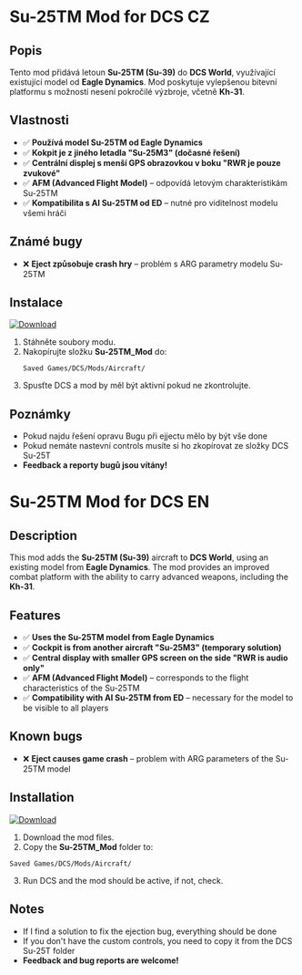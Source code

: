 # Su-25TM Mod for DCS CZ

## Popis
Tento mod přidává letoun **Su-25TM (Su-39)** do **DCS World**, využívající existující model od **Eagle Dynamics**. Mod poskytuje vylepšenou bitevní platformu s možností nesení pokročilé výzbroje, včetně **Kh-31**.

## Vlastnosti
- ✅ **Používá model Su-25TM od Eagle Dynamics**
- ✅ **Kokpit je z jiného letadla "Su-25M3" (dočasné řešení)**
- ✅ **Centrální displej s menší GPS obrazovkou v boku "RWR je pouze zvukové"**
- ✅ **AFM (Advanced Flight Model)** – odpovídá letovým charakteristikám Su-25TM
- ✅ **Kompatibilita s AI Su-25TM od ED** – nutné pro viditelnost modelu všemi hráči

## Známé bugy
- ❌ **Eject způsobuje crash hry** – problém s ARG parametry modelu Su-25TM

## Instalace
[![Download](https://img.shields.io/badge/Download-V1.1-blue?style=for-the-badge)](https://github.com/SniexDejjtik/Su-25TM-DCS/releases/tag/V1.1)
1. Stáhněte soubory modu.
2. Nakopírujte složku **Su-25TM_Mod** do:
   ```
   Saved Games/DCS/Mods/Aircraft/
   ```
3. Spusťte DCS a mod by měl být aktivní pokud ne zkontrolujte.

## Poznámky
- Pokud najdu řešení opravu Bugu při ejjectu mělo by být vše done
 - Pokud nemáte nastevní controls musíte si ho zkopírovat ze složky DCS Su-25T
- **Feedback a reporty bugů jsou vítány!**

# Su-25TM Mod for DCS EN

## Description
This mod adds the **Su-25TM (Su-39)** aircraft to **DCS World**, using an existing model from **Eagle Dynamics**. The mod provides an improved combat platform with the ability to carry advanced weapons, including the **Kh-31**.

## Features
- ✅ **Uses the Su-25TM model from Eagle Dynamics**
- ✅ **Cockpit is from another aircraft "Su-25M3" (temporary solution)**
- ✅ **Central display with smaller GPS screen on the side "RWR is audio only"**
- ✅ **AFM (Advanced Flight Model)** – corresponds to the flight characteristics of the Su-25TM
- ✅ **Compatibility with AI Su-25TM from ED** – necessary for the model to be visible to all players

## Known bugs
- ❌ **Eject causes game crash** – problem with ARG parameters of the Su-25TM model

## Installation
[![Download](https://img.shields.io/badge/Download-V1.1-blue?style=for-the-badge)](https://github.com/SniexDejjtik/Su-25TM-DCS/releases/tag/V1.1)
1. Download the mod files.
2. Copy the **Su-25TM_Mod** folder to:
```
Saved Games/DCS/Mods/Aircraft/
```
3. Run DCS and the mod should be active, if not, check.

## Notes
- If I find a solution to fix the ejection bug, everything should be done
- If you don't have the custom controls, you need to copy it from the DCS Su-25T folder
- **Feedback and bug reports are welcome!**
